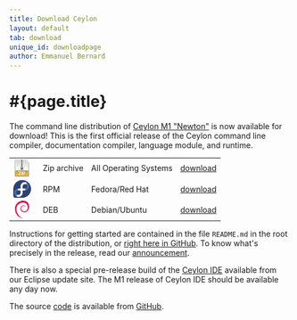 ```yaml
---
title: Download Ceylon
layout: default
tab: download
unique_id: downloadpage
author: Emmanuel Bernard
---
```

# #{page.title}

The command line distribution of [Ceylon M1 "Newton"][newton] 
is now available for download! This is the first official 
release of the Ceylon command line compiler, documentation 
compiler, language module, and runtime.

[newton]: /blog/2011/12/20/ceylon-m1-newton?utm_source=download&utm_medium=web&utm_content=blog&utm_campaign=1_0_M1release

<table>
    <tr>
        <td><img src="/images/package-zip.png" style="vertical-align: middle; float: right; margin-right: 0.5em"/></td>
        <td>Zip archive</td>
        <td>All Operating Systems</td>
        <td><a href="/download/dist/1_0_Milestone1" onClick="javascript: _gaq.push(['_trackPageview', '/download/dist/1_0_Milestone1?utm_source=download&utm_medium=web&utm_content=dist&utm_campaign=1_0_M1release']);">download</a></td>
    </tr>
    <tr>
        <td><img src="/images/package-fedora.png" style="vertical-align: middle; float: right; margin-right: 0.5em"/></td>
        <td>RPM</td>
        <td>Fedora/Red Hat</td>
        <td><a href="/download/dist/1_0_Milestone1_rpm" onClick="javascript: _gaq.push(['_trackPageview', '/download/dist/1_0_Milestone1_rpm?utm_source=download&utm_medium=web&utm_content=dist&utm_campaign=1_0_M1release']);">download</a></td>
    </tr>
    <tr>
        <td><img src="/images/package-debian.png" style="vertical-align: middle; float: right; margin-right: 0.5em"/></td>
        <td>DEB</td>
        <td>Debian/Ubuntu</td>
        <td><a href="/download/dist/1_0_Milestone1_deb" onClick="javascript: _gaq.push(['_trackPageview', '/download/dist/1_0_Milestone1_deb?utm_source=download&utm_medium=web&utm_content=dist&utm_campaign=1_0_M1release']);">download</a></td>
    </tr>
</table>

Instructions for getting started are contained in the file
`README.md` in the root directory of the distribution, or
[right here in GitHub][ceylon-dist readme]. To know what's 
precisely in the release, read our [announcement][newton].

[ceylon-dist readme]: https://github.com/ceylon/ceylon-dist/blob/master/README.md 

There is also a special pre-release build of the 
[Ceylon IDE](/documentation/ide) available from our Eclipse
update site. The M1 release of Ceylon IDE should be available
any day now.

The source [code](/code) is available from [GitHub](http://github.com/ceylon).

